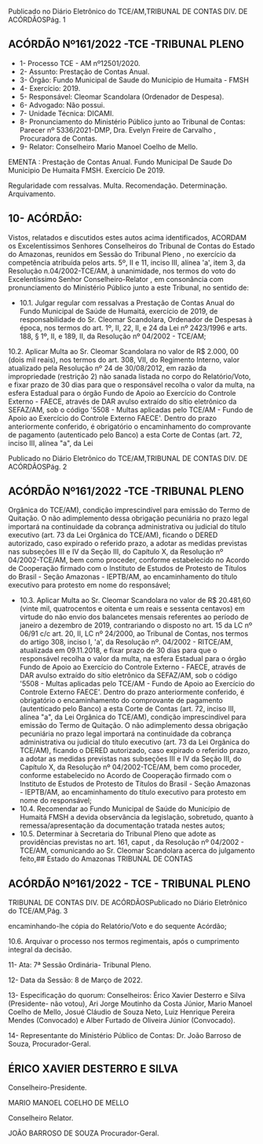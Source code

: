 Publicado  no  Diário  Eletrônico do TCE/AM,TRIBUNAL DE CONTAS DIV. DE ACÓRDÃOSPág. 1

## ACÓRDÃO Nº161/2022 -TCE -TRIBUNAL PLENO

- 1- Processo TCE - AM nº12501/2020.
- 2- Assunto: Prestação de Contas Anual.
- 3- Órgão: Fundo Municipal de Saude do Municipio de Humaita - FMSH
- 4- Exercício: 2019.
- 5- Responsável: Cleomar Scandolara (Ordenador de Despesa).
- 6- Advogado: Não possui.
- 7- Unidade Técnica: DICAMI.
- 8- Pronunciamento  do  Ministério  Público  junto  ao  Tribunal  de  Contas: Parecer  nº 5336/2021-DMP, Dra. Evelyn Freire de Carvalho , Procuradora de Contas.
- 9- Relator: Conselheiro Mario Manoel Coelho de Mello.

EMENTA : Prestação de Contas Anual. Fundo Municipal  De  Saude  Do  Municipio  De  Humaita  FMSH. Exercício De 2019.

Regularidade com ressalvas. Multa. Recomendação. Determinação. Arquivamento.

## 10-  ACÓRDÃO:

Vistos, relatados e discutidos estes autos acima identificados, ACORDAM os Excelentíssimos Senhores Conselheiros do Tribunal de Contas do Estado do Amazonas, reunidos em Sessão do Tribunal Pleno , no exercício da competência atribuída pelos arts. 5º, II e 11, inciso III, alínea 'a', item 3, da Resolução n.04/2002-TCE/AM, à unanimidade, nos termos do voto do Excelentíssimo Senhor Conselheiro-Relator , em consonância com pronunciamento do Ministério Público junto a este Tribunal, no sentido de:

- 10.1.  Julgar  regular  com  ressalvas a  Prestação  de  Contas Anual  do  Fundo Municipal de Saúde de Humaitá, exercício de 2019, de responsabilidade do Sr.  Cleomar  Scandolara, Ordenador  de  Despesas  à  época,  nos termos do art. 1º, II, 22, II, e 24 da Lei nº 2423/1996 e arts. 188, § 1º, II, e 189, II, da Resolução nº 04/2002 - TCE/AM;

10.2.  Aplicar Multa ao Sr. Cleomar Scandolara no valor de R$ 2.000, 00 (dois mil  reais),  nos  termos  do  art.  308,  VII,  do  Regimento  Interno,  valor atualizado pela Resolução nº 24 de 30/08/2012, em razão da impropriedade (restrição 2) não sanada listada no corpo do Relatório/Voto, e fixar prazo de 30 dias para que o responsável recolha o valor  da  multa,  na  esfera  Estadual  para  o  órgão  Fundo  de  Apoio  ao Exercício do Controle Externo - FAECE, através de DAR avulso extraído do sítio eletrônico da SEFAZ/AM, sob o código '5508 - Multas aplicadas pelo  TCE/AM  -  Fundo  de  Apoio  ao  Exercício  do  Controle  Externo  FAECE'.  Dentro  do prazo anteriormente conferido, é obrigatório o encaminhamento do comprovante de pagamento (autenticado pelo Banco)  a  esta  Corte  de  Contas  (art.  72,  inciso  III,  alínea  "a",  da  Lei

Publicado  no  Diário  Eletrônico do TCE/AM,TRIBUNAL DE CONTAS DIV. DE ACÓRDÃOSPág. 2

## ACÓRDÃO Nº161/2022 -TCE -TRIBUNAL PLENO

Orgânica do TCE/AM), condição imprescindível para emissão do Termo de Quitação. O não adimplemento dessa obrigação pecuniária no prazo legal importará na continuidade da cobrança administrativa ou judicial do título  executivo  (art.  73  da  Lei  Orgânica  do  TCE/AM), ficando o DERED autorizado, caso expirado o referido prazo, a adotar as medidas previstas nas  subseções  III  e  IV  da  Seção  III,  do  Capítulo  X,  da  Resolução  nº 04/2002-TCE/AM, bem como proceder, conforme estabelecido no Acordo de Cooperação firmado com o Instituto de Estudos de Protesto de Títulos do Brasil  -  Seção  Amazonas - IEPTB/AM, ao encaminhamento do título executivo para protesto em nome do responsável;

- 10.3.  Aplicar  Multa ao  Sr. Cleomar  Scandolara no  valor  de R$  20.481,60 (vinte  mil,  quatrocentos  e  oitenta  e  um  reais  e  sessenta  centavos) em virtude  do  não  envio  dos  balancetes  mensais  referentes  ao  período  de janeiro a dezembro de 2019, contrariando o disposto no art. 15 da LC nº 06/91 c/c art. 20, II, LC nº 24/2000, ao Tribunal de Contas,  nos termos do artigo 308, inciso I, 'a', da Resolução nº. 04/2002 - RITCE/AM, atualizada em 09.11.2018, e fixar prazo de 30 dias para que o responsável recolha o  valor  da  multa,  na  esfera  Estadual  para  o  órgão  Fundo  de  Apoio  ao Exercício do Controle Externo - FAECE, através de DAR avulso extraído do sítio eletrônico da SEFAZ/AM, sob o código '5508 - Multas aplicadas pelo  TCE/AM  -  Fundo  de  Apoio  ao  Exercício  do  Controle  Externo  FAECE'.  Dentro  do prazo anteriormente conferido, é obrigatório o encaminhamento do comprovante de pagamento (autenticado pelo Banco)  a  esta  Corte  de  Contas  (art.  72,  inciso  III,  alínea  "a",  da  Lei Orgânica do TCE/AM), condição imprescindível para emissão do Termo de Quitação. O não adimplemento dessa obrigação pecuniária no prazo legal importará na continuidade da cobrança administrativa ou judicial do título  executivo  (art.  73  da  Lei  Orgânica  do  TCE/AM), ficando  o  DERED autorizado, caso expirado o referido prazo, a adotar as medidas previstas nas  subseções  III  e  IV  da  Seção  III,  do  Capítulo  X,  da  Resolução  nº 04/2002-TCE/AM, bem como proceder, conforme estabelecido no Acordo de Cooperação firmado com o Instituto de Estudos de Protesto de Títulos do Brasil  -  Seção  Amazonas - IEPTB/AM, ao encaminhamento do título executivo para protesto em nome do responsável;
- 10.4.  Recomendar ao  Fundo  Municipal  de  Saúde  do  Município  de  Humaitá  FMSH a devida observância da legislação, sobretudo, quanto à remessa/apresentação da documentação tratada nestes autos;
- 10.5.  Determinar à  Secretaria  do  Tribunal  Pleno  que  adote  as  providências previstas  no  art. 161, caput , da  Resolução  nº  04/2002  -  TCE/AM, comunicando  ao  Sr. Cleomar  Scandolara acerca  do  julgamento feito,## Estado do Amazonas TRIBUNAL DE CONTAS

## ACÓRDÃO Nº161/2022 - TCE - TRIBUNAL PLENO

TRIBUNAL DE CONTAS DIV. DE ACÓRDÃOSPublicado  no  Diário  Eletrônico do TCE/AM,Pág. 3

encaminhando-lhe cópia do Relatório/Voto e do sequente Acórdão;

10.6.  Arquivar o processo nos termos regimentais, após o cumprimento integral da decisão.

11-  Ata: 7ª Sessão Ordinária- Tribunal Pleno.

12-  Data da Sessão: 8 de Março de 2022.

13-  Especificação do quorum: Conselheiros: Érico Xavier Desterro e Silva (Presidente- não votou), Ari Jorge Moutinho da Costa Júnior, Mario Manoel Coelho de Mello, Josué Cláudio de Souza Neto, Luiz Henrique Pereira Mendes (Convocado) e Alber Furtado de Oliveira Júnior (Convocado).

14-  Representante  do  Ministério  Público  de  Contas: Dr.  João  Barroso  de  Souza, Procurador-Geral.

## ÉRICO XAVIER DESTERRO E SILVA

Conselheiro-Presidente.

MARIO MANOEL COELHO DE MELLO

Conselheiro Relator.

JOÃO BARROSO DE SOUZA Procurador-Geral.